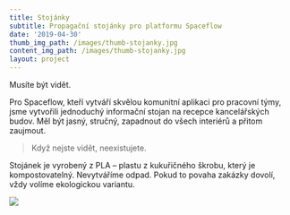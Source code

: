 ```yaml
---
title: Stojánky
subtitle: Propagační stojánky pro platformu Spaceflow
date: '2019-04-30'
thumb_img_path: /images/thumb-stojanky.jpg
content_img_path: /images/thumb-stojanky.jpg
layout: project
---
```

Musíte být vidět.

Pro Spaceflow, kteří vytváří skvělou komunitní aplikaci pro pracovní týmy, jsme vytvořili jednoduchý informační stojan na recepce kancelářských budov. Měl být jasný, stručný, zapadnout do všech interiérů a přitom zaujmout.

> Když nejste vidět, neexistujete.

Stojánek je vyrobený z PLA – plastu z kukuřičného škrobu, který je kompostovatelný. Nevytváříme odpad. Pokud to povaha zakázky dovolí, vždy volíme ekologickou variantu.

![](/images/stojanek2.jpg)
